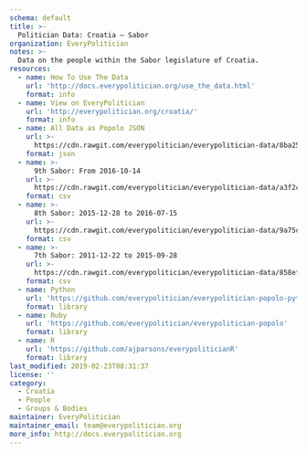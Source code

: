 ```yaml
---
schema: default
title: >-
  Politician Data: Croatia — Sabor
organization: EveryPolitician
notes: >-
  Data on the people within the Sabor legislature of Croatia.
resources:
  - name: How To Use The Data
    url: 'http://docs.everypolitician.org/use_the_data.html'
    format: info
  - name: View on EveryPolitician
    url: 'http://everypolitician.org/croatia/'
    format: info
  - name: All Data as Popolo JSON
    url: >-
      https://cdn.rawgit.com/everypolitician/everypolitician-data/8ba25f756dff7bef11d0aad66ab8a80922a3b6d5/data/Croatia/Sabor/ep-popolo-v1.0.json
    format: json
  - name: >-
      9th Sabor: From 2016-10-14
    url: >-
      https://cdn.rawgit.com/everypolitician/everypolitician-data/a3f2c9dd6f39600ef49b6dffe843c23ec0f71389/data/Croatia/Sabor/term-9.csv
    format: csv
  - name: >-
      8th Sabor: 2015-12-28 to 2016-07-15
    url: >-
      https://cdn.rawgit.com/everypolitician/everypolitician-data/9a75c94fb3f01a45e5616242dec9743ba96f137f/data/Croatia/Sabor/term-8.csv
    format: csv
  - name: >-
      7th Sabor: 2011-12-22 to 2015-09-28
    url: >-
      https://cdn.rawgit.com/everypolitician/everypolitician-data/858ef90b4cb9c5fdfd7f38f4d98383bfef540150/data/Croatia/Sabor/term-7.csv
    format: csv
  - name: Python
    url: 'https://github.com/everypolitician/everypolitician-popolo-python'
    format: library
  - name: Ruby
    url: 'https://github.com/everypolitician/everypolitician-popolo'
    format: library
  - name: R
    url: 'https://github.com/ajparsons/everypoliticianR'
    format: library
last_modified: 2019-02-23T08:31:37
license: ''
category:
  - Croatia
  - People
  - Groups & Bodies
maintainer: EveryPolitician
maintainer_email: team@everypolitician.org
more_info: http://docs.everypolitician.org
---
```

